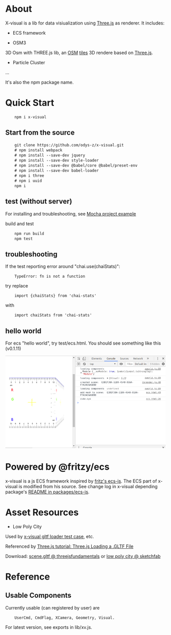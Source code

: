 # About


X-visual is a lib for data visiualization using [Three.js](https://threejs.org)
as renderer. It includes:

- ECS framework

- OSM3

3D Osm with THREE.js lib, an [OSM](https://www.openstreetmap.org/)
[tiles](https://wiki.openstreetmap.org/wiki/Slippy_map_tilenames)
3D rendere based on [Three.js](http://threejs.org/).

- Particle Cluster

...

It's also the npm package name.

# Quick Start

~~~
    npm i x-visual
~~~


## Start from the source

~~~
    git clone https://github.com/odys-z/x-visual.git
    # npm install webpack
    # npm install --save-dev jquery
    # npm install --save-dev style-loader
    # npm install --save-dev @babel/core @babel/preset-env
    # npm install --save-dev babel-loader
    # npm i three
    # npm i uuid
    npm i
~~~

## test (without server)

For installing and troubleshooting, see
[Mocha project example](https://github.com/odys-z/hello/blob/master/mocha/README.md)

build and test
~~~
    npm run build
    npm test
~~~

## troubleshooting

If the test reporting error around "chai.use(chaiStats)":
```
    TypeError: fn is not a function
```

try replace

```
    import {chaiStats} from 'chai-stats'
```

with

```
    import chaiStats from 'chai-stats'
```

## hello world

For ecs "hello world", try test/ecs.html. You should see something like this (v0.1.11)

![ecs plain js example](./docsphinx/imgs/000%20ecs-html.png)

# Powered by @fritzy/ecs

x-visual is a js ECS framework inspired by [fritz's ecs-js](https://github.com/fritzy/ecs-js).
The ECS part of x-visual is modified from his source. See change log in x-visual
depending package's [README in packages/ecs-js](./packages/ecs-js/README.md).

# Asset Resources

- Low Poly City

Used by [x-visual gltf loader test case](./test/html/gltf-city.html), etc.

Referenced by [Three.js tutorial: Three.js Loading a .GLTF File](https://threejsfundamentals.org/threejs/lessons/threejs-load-gltf.html)

Download: [scene.gltf @ threejsfundamentals](https://threejsfundamentals.org/threejs/resources/models/cartoon_lowpoly_small_city_free_pack/scene.gltf)
or [low poly city @ sketchfab](https://sketchfab.com/3d-models/cartoon-lowpoly-small-city-free-pack-edd1c604e1e045a0a2a552ddd9a293e6)

# Reference

## Usable Components

Currently usable (can registered by user) are

```
    UserCmd, CmdFlag, XCamera, Geometry, Visual.
```

For latest version, see exports in lib/xv.js.
